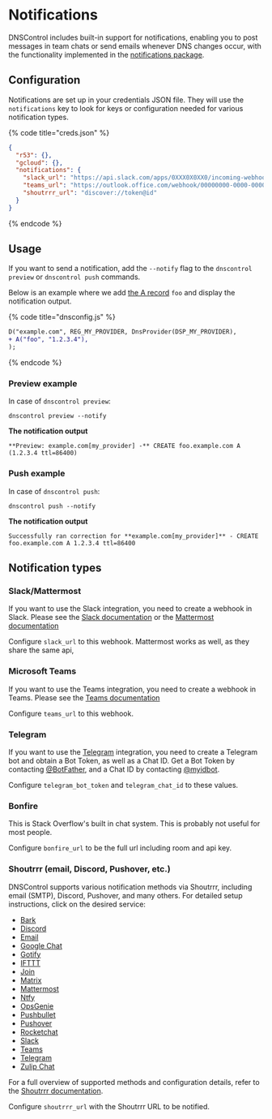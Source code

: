 # Notifications

DNSControl includes built-in support for notifications, enabling you to post messages in team chats or send emails whenever DNS changes occur, with the functionality implemented in the [notifications package](https://github.com/StackExchange/dnscontrol/tree/main/pkg/notifications).

## Configuration

Notifications are set up in your credentials JSON file. They will use the `notifications` key to look for keys or configuration needed for various notification types.

{% code title="creds.json" %}
```json
{
  "r53": {},
  "gcloud": {},
  "notifications": {
    "slack_url": "https://api.slack.com/apps/0XXX0X0XX0/incoming-webhooks",
    "teams_url": "https://outlook.office.com/webhook/00000000-0000-0000-0000-000000000000@00000000-0000-0000-0000-000000000000/IncomingWebhook/00000000000000000000000000000000/00000000-0000-0000-0000-000000000000",
    "shoutrrr_url": "discover://token@id"
  }
}
```
{% endcode %}

## Usage

If you want to send a notification, add the `--notify` flag to the `dnscontrol preview` or `dnscontrol push` commands.

Below is an example where we add [the A record](language-reference/domain-modifiers/A.md) `foo` and display the notification output.

{% code title="dnsconfig.js" %}
```diff
D("example.com", REG_MY_PROVIDER, DnsProvider(DSP_MY_PROVIDER),
+ A("foo", "1.2.3.4"),
);
```
{% endcode %}

### Preview example

In case of `dnscontrol preview`:

```shell
dnscontrol preview --notify
```

**The notification output**

```shell
**Preview: example.com[my_provider] -** CREATE foo.example.com A (1.2.3.4 ttl=86400)
```

### Push example

In case of `dnscontrol push`:

```shell
dnscontrol push --notify
```

**The notification output**

```shell
Successfully ran correction for **example.com[my_provider]** - CREATE foo.example.com A 1.2.3.4 ttl=86400
```

## Notification types

### Slack/Mattermost

If you want to use the Slack integration, you need to create a webhook in Slack.
Please see the [Slack documentation](https://api.slack.com/messaging/webhooks) or the [Mattermost documentation](https://developers.mattermost.com/integrate/webhooks/incoming/)

Configure `slack_url` to this webhook. Mattermost works as well, as they share the same api,

### Microsoft Teams

If you want to use the Teams integration, you need to create a webhook in Teams.
Please see the [Teams documentation](https://docs.microsoft.com/en-us/microsoftteams/platform/webhooks-and-connectors/how-to/add-incoming-webhook#add-an-incoming-webhook-to-a-teams-channel)

Configure `teams_url` to this webhook.

### Telegram

If you want to use the [Telegram](https://telegram.org/) integration, you need to create a Telegram bot and obtain a Bot Token, as well as a Chat ID. Get a Bot Token by contacting [@BotFather](https://telegram.me/botfather), and a Chat ID by contacting [@myidbot](https://telegram.me/myidbot).

Configure `telegram_bot_token` and `telegram_chat_id` to these values.

### Bonfire

This is Stack Overflow's built in chat system. This is probably not useful for most people.

Configure `bonfire_url` to be the full url including room and api key.

### Shoutrrr (email, Discord, Pushover, etc.)

DNSControl supports various notification methods via Shoutrrr, including email (SMTP), Discord, Pushover, and many others. For detailed setup instructions, click on the desired service:

* [Bark](https://containrrr.dev/shoutrrr/latest/services/bark/)
* [Discord](https://containrrr.dev/shoutrrr/latest/services/discord/)
* [Email](https://containrrr.dev/shoutrrr/latest/services/email/)
* [Google Chat](https://containrrr.dev/shoutrrr/latest/services/googlechat/)
* [Gotify](https://containrrr.dev/shoutrrr/latest/services/gotify/)
* [IFTTT](https://containrrr.dev/shoutrrr/latest/services/ifttt/)
* [Join](https://containrrr.dev/shoutrrr/latest/services/join/)
* [Matrix](https://containrrr.dev/shoutrrr/latest/services/matrix/)
* [Mattermost](https://containrrr.dev/shoutrrr/latest/services/mattermost/)
* [Ntfy](https://containrrr.dev/shoutrrr/latest/services/ntfy/)
* [OpsGenie](https://containrrr.dev/shoutrrr/latest/services/opsgenie/)
* [Pushbullet](https://containrrr.dev/shoutrrr/latest/services/pushbullet/)
* [Pushover](https://containrrr.dev/shoutrrr/latest/services/pushover/)
* [Rocketchat](https://containrrr.dev/shoutrrr/latest/services/rocketchat/)
* [Slack](https://containrrr.dev/shoutrrr/latest/services/slack/)
* [Teams](https://containrrr.dev/shoutrrr/latest/services/teams/)
* [Telegram](https://containrrr.dev/shoutrrr/latest/services/telegram/)
* [Zulip Chat](https://containrrr.dev/shoutrrr/latest/services/zulip/)

For a full overview of supported methods and configuration details, refer to the [Shoutrrr documentation](https://containrrr.dev/shoutrrr/latest/services/overview/).

Configure `shoutrrr_url` with the Shoutrrr URL to be notified.
